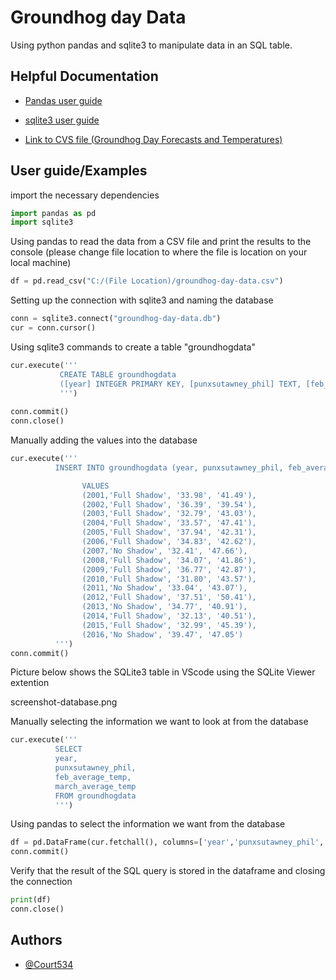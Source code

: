 
# Groundhog day Data

Using python pandas and sqlite3 to manipulate data in an SQL table.


## Helpful Documentation

- [Pandas user guide](https://pandas.pydata.org/docs/user_guide/index.html)

- [sqlite3 user guide](https://www.sqlite.org/doclist.html)

- [Link to CVS file (Groundhog Day Forecasts and Temperatures)](https://www.kaggle.com/datasets/groundhogclub/groundhog-day)



## User guide/Examples
import the necessary dependencies
```python
import pandas as pd
import sqlite3
```

Using pandas to read the data from a CSV file and print the results to the console (please change file location to where the file is location on your local machine)
```python
df = pd.read_csv("C:/(File Location)/groundhog-day-data.csv")
```

Setting up the connection with sqlite3 and naming the database
```python
conn = sqlite3.connect("groundhog-day-data.db")
cur = conn.cursor()
```

Using sqlite3 commands to create a table "groundhogdata"
```python
cur.execute('''
           CREATE TABLE groundhogdata
           ([year] INTEGER PRIMARY KEY, [punxsutawney_phil] TEXT, [feb_average_temp] TEXT, [march_average_temp] TEXT)
           ''')
                     
conn.commit()
conn.close()
```
Manually adding the values into the database
```python
cur.execute('''
          INSERT INTO groundhogdata (year, punxsutawney_phil, feb_average_temp, march_average_temp)

                VALUES
                (2001,'Full Shadow', '33.98', '41.49'),
                (2002,'Full Shadow', '36.39', '39.54'),
                (2003,'Full Shadow', '32.79', '43.03'),
                (2004,'Full Shadow', '33.57', '47.41'),
                (2005,'Full Shadow', '37.94', '42.31'),
                (2006,'Full Shadow', '34.83', '42.62'),
                (2007,'No Shadow', '32.41', '47.66'),
                (2008,'Full Shadow', '34.07', '41.86'),
                (2009,'Full Shadow', '36.77', '42.87'),
                (2010,'Full Shadow', '31.80', '43.57'),
                (2011,'No Shadow', '33.04', '43.07'),
                (2012,'Full Shadow', '37.51', '50.41'),
                (2013,'No Shadow', '34.77', '40.91'),
                (2014,'Full Shadow', '32.13', '40.51'),
                (2015,'Full Shadow', '32.99', '45.39'),
                (2016,'No Shadow', '39.47', '47.05')
          ''')
conn.commit()
```
Picture below shows the SQLite3 table in VScode using the SQLite Viewer extention


screenshot-database.png


Manually selecting the information we want to look at from the database
```python
cur.execute('''
          SELECT
          year,
          punxsutawney_phil,
          feb_average_temp,
          march_average_temp
          FROM groundhogdata
          ''')
```
Using pandas to select the information we want from the database
```python
df = pd.DataFrame(cur.fetchall(), columns=['year','punxsutawney_phil', 'feb_average_temp', 'march_average_temp'])
conn.commit()
```
Verify that the result of the SQL query is stored in the dataframe and closing the connection
```python
print(df)
conn.close()
```
## Authors

- [@Court534](https://www.github.com/Court534)

